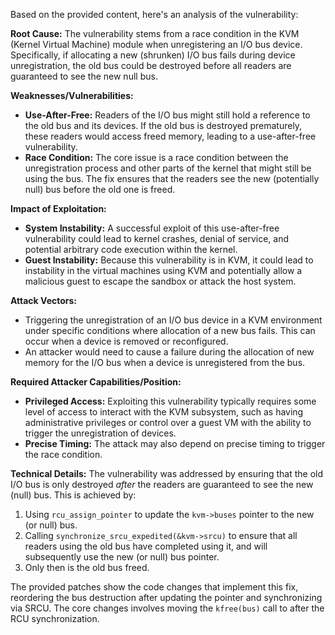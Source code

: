 Based on the provided content, here's an analysis of the vulnerability:

**Root Cause:**
The vulnerability stems from a race condition in the KVM (Kernel Virtual Machine) module when unregistering an I/O bus device. Specifically, if allocating a new (shrunken) I/O bus fails during device unregistration, the old bus could be destroyed before all readers are guaranteed to see the new null bus.

**Weaknesses/Vulnerabilities:**
- **Use-After-Free:**  Readers of the I/O bus might still hold a reference to the old bus and its devices. If the old bus is destroyed prematurely, these readers would access freed memory, leading to a use-after-free vulnerability.
- **Race Condition:** The core issue is a race condition between the unregistration process and other parts of the kernel that might still be using the bus. The fix ensures that the readers see the new (potentially null) bus before the old one is freed.

**Impact of Exploitation:**
- **System Instability:** A successful exploit of this use-after-free vulnerability could lead to kernel crashes, denial of service, and potential arbitrary code execution within the kernel.
- **Guest Instability:** Because this vulnerability is in KVM, it could lead to instability in the virtual machines using KVM and potentially allow a malicious guest to escape the sandbox or attack the host system.

**Attack Vectors:**
- Triggering the unregistration of an I/O bus device in a KVM environment under specific conditions where allocation of a new bus fails. This can occur when a device is removed or reconfigured.
- An attacker would need to cause a failure during the allocation of new memory for the I/O bus when a device is unregistered from the bus.

**Required Attacker Capabilities/Position:**
- **Privileged Access:** Exploiting this vulnerability typically requires some level of access to interact with the KVM subsystem, such as having administrative privileges or control over a guest VM with the ability to trigger the unregistration of devices.
- **Precise Timing:** The attack may also depend on precise timing to trigger the race condition.

**Technical Details:**
The vulnerability was addressed by ensuring that the old I/O bus is only destroyed *after* the readers are guaranteed to see the new (null) bus. This is achieved by:
1. Using `rcu_assign_pointer` to update the `kvm->buses` pointer to the new (or null) bus.
2. Calling `synchronize_srcu_expedited(&kvm->srcu)` to ensure that all readers using the old bus have completed using it, and will subsequently use the new (or null) bus pointer.
3. Only then is the old bus freed.

The provided patches show the code changes that implement this fix, reordering the bus destruction after updating the pointer and synchronizing via SRCU. The core changes involves moving the `kfree(bus)` call to after the RCU synchronization.